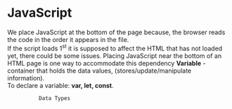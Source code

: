 # JavaScript
We place JavaScript at the bottom of the page because, the browser reads the code in the order it appears in the file. <br>
If the script loads 1<sup>st</sup> it is supposed to affect the HTML that has not loaded yet, there could be some issues. Placing JavaScript near the bottom of an HTML page is one way to accommodate this dependency
<strong>Variable</strong> - container that holds the data values, (stores/update/manipulate information).<br>
To declare a variable: <b>var, let, const</b>.

              Data Types
